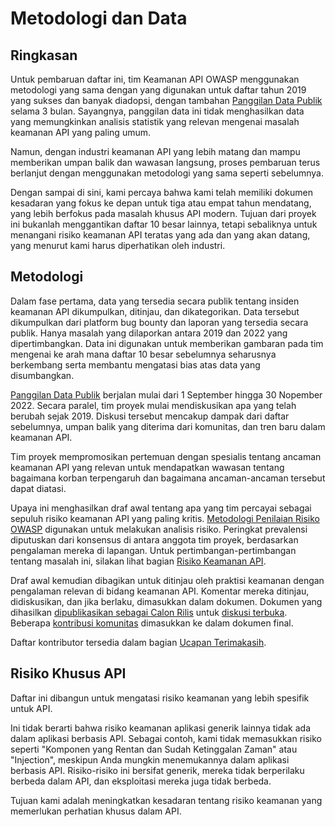 # Metodologi dan Data

## Ringkasan

Untuk pembaruan daftar ini, tim Keamanan API OWASP menggunakan metodologi yang sama dengan yang digunakan untuk daftar tahun 2019 yang sukses dan banyak diadopsi, dengan tambahan [Panggilan Data Publik][1] selama 3 bulan. Sayangnya, panggilan data ini tidak menghasilkan data yang memungkinkan analisis statistik yang relevan mengenai masalah keamanan API yang paling umum.

Namun, dengan industri keamanan API yang lebih matang dan mampu memberikan umpan balik dan wawasan langsung, proses pembaruan terus berlanjut dengan menggunakan metodologi yang sama seperti sebelumnya.

Dengan sampai di sini, kami percaya bahwa kami telah memiliki dokumen kesadaran yang fokus ke depan untuk tiga atau empat tahun mendatang, yang lebih berfokus pada masalah khusus API modern. Tujuan dari proyek ini bukanlah menggantikan daftar 10 besar lainnya, tetapi sebaliknya untuk menangani risiko keamanan API teratas yang ada dan yang akan datang, yang menurut kami harus diperhatikan oleh industri.

## Metodologi

Dalam fase pertama, data yang tersedia secara publik tentang insiden keamanan API dikumpulkan, ditinjau, dan dikategorikan. Data tersebut dikumpulkan dari platform bug bounty dan laporan yang tersedia secara publik. Hanya masalah yang dilaporkan antara 2019 dan 2022 yang dipertimbangkan. Data ini digunakan untuk memberikan gambaran pada tim mengenai ke arah mana daftar 10 besar sebelumnya seharusnya berkembang serta membantu mengatasi bias atas data yang disumbangkan.

[Panggilan Data Publik][1] berjalan mulai dari 1 September hingga 30 Nopember 2022. Secara paralel, tim proyek mulai mendiskusikan apa yang telah berubah sejak 2019. Diskusi tersebut mencakup dampak dari daftar sebelumnya, umpan balik yang diterima dari komunitas, dan tren baru dalam keamanan API.

Tim proyek mempromosikan pertemuan dengan spesialis tentang ancaman keamanan API yang relevan untuk mendapatkan wawasan tentang bagaimana korban terpengaruh dan bagaimana ancaman-ancaman tersebut dapat diatasi.

Upaya ini menghasilkan draf awal tentang apa yang tim percayai sebagai sepuluh risiko keamanan API yang paling kritis. [Metodologi Penilaian Risiko OWASP][2] digunakan untuk melakukan analisis risiko. Peringkat prevalensi diputuskan dari konsensus di antara anggota tim proyek, berdasarkan pengalaman mereka di lapangan. Untuk pertimbangan-pertimbangan tentang masalah ini, silakan lihat bagian [Risiko Keamanan API][3].

Draf awal kemudian dibagikan untuk ditinjau oleh praktisi keamanan dengan pengalaman relevan di bidang keamanan API. Komentar mereka ditinjau, didiskusikan, dan jika berlaku, dimasukkan dalam dokumen. Dokumen yang dihasilkan [dipublikasikan sebagai Calon Rilis][4] untuk [diskusi terbuka][5]. Beberapa [kontribusi komunitas][6] dimasukkan ke dalam dokumen final.

Daftar kontributor tersedia dalam bagian [Ucapan Terimakasih][7].

## Risiko Khusus API

Daftar ini dibangun untuk mengatasi risiko keamanan yang lebih spesifik untuk API.

Ini tidak berarti bahwa risiko keamanan aplikasi generik lainnya tidak ada dalam aplikasi berbasis API. Sebagai contoh, kami tidak memasukkan risiko seperti "Komponen yang Rentan dan Sudah Ketinggalan Zaman" atau "Injection", meskipun Anda mungkin menemukannya dalam aplikasi berbasis API. Risiko-risiko ini bersifat generik, mereka tidak berperilaku berbeda dalam API, dan eksploitasi mereka juga tidak berbeda.

Tujuan kami adalah meningkatkan kesadaran tentang risiko keamanan yang memerlukan perhatian khusus dalam API.

[1]: https://owasp.org/www-project-api-security/announcements/cfd/2022/
[2]: https://www.owasp.org/index.php/OWASP_Risk_Rating_Methodology
[3]: ./0x10-api-security-risks.md
[4]: https://owasp.org/www-project-api-security/announcements/2023/02/api-top10-2023rc
[5]: https://github.com/OWASP/API-Security/issues?q=is%3Aissue+label%3A2023RC
[6]: https://github.com/OWASP/API-Security/pulls?q=is%3Apr+label%3A2023RC
[7]: ./0xd1-acknowledgments.md
